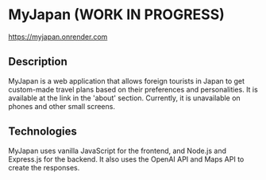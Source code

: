 # MyJapan (WORK IN PROGRESS)
https://myjapan.onrender.com
## Description
MyJapan is a web application that allows foreign tourists in Japan to get custom-made travel plans based on their preferences and personalities. It is available at the link in the 'about' section. Currently, it is unavailable on phones and other small screens.
## Technologies
MyJapan uses vanilla JavaScript for the frontend, and Node.js and Express.js for the backend. It also uses the OpenAI API and Maps API to create the responses.
